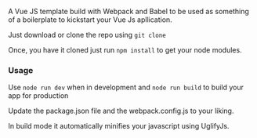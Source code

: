 A Vue JS template build with Webpack and Babel to be used as something of a boilerplate to kickstart your Vue Js apllication.

Just download or clone the repo using ```git clone```

Once, you have it cloned just run ```npm install``` to get your node modules.

### Usage

Use ```node run dev``` when in development and ```node run build``` to build your app for production

Update the package.json file and the webpack.config.js to your liking.

In build mode it automatically minifies your javascript using UglifyJs.
